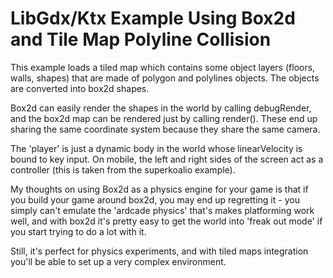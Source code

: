 # LibGdx/Ktx Example Using Box2d and Tile Map Polyline Collision

This example loads a tiled map which contains some object layers (floors, walls, shapes) that are made of polygon and 
polylines objects. The objects are converted into box2d shapes.

Box2d can easily render the shapes in the world by calling debugRender, and the box2d map can be rendered just by calling 
render(). These end up sharing the same coordinate system because they share the same camera.

The 'player' is just a dynamic body in the world whose linearVelocity is bound to key input. On mobile, the left and right 
sides of the screen act as a controller (this is taken from the superkoalio example).

My thoughts on using Box2d as a physics engine for your game is that if you build your game around box2d, you may end up 
regretting it - you simply can't emulate the 'ardcade physics' that's makes platforming work well, and with box2d it's pretty 
easy to get the world into 'freak out mode' if you start trying to do a lot with it.

Still, it's perfect for physics experiments, and with tiled maps integration you'll be able to set up a very complex 
environment. 
